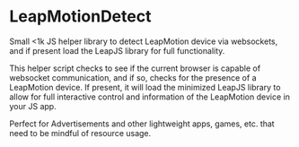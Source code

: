 LeapMotionDetect
================

Small &lt;1k JS helper library to detect LeapMotion device via websockets, and if present load the LeapJS library for full functionality.

This helper script checks to see if the current browser is capable of websocket communication, and if so, checks for the presence of a LeapMotion device.
If present, it will load the minimized LeapJS library to allow for full interactive control and information of the LeapMotion device in your JS app.

Perfect for Advertisements and other lightweight apps, games, etc. that need to be mindful of resource usage.
